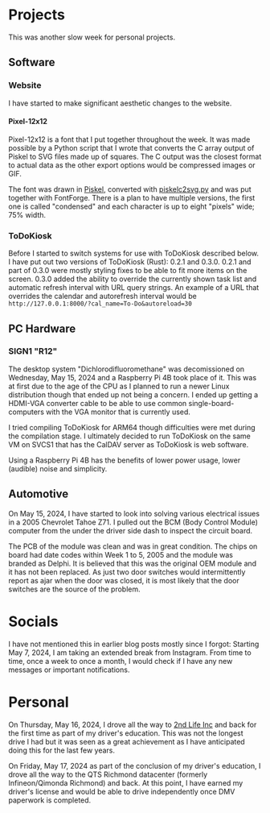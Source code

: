 

# Projects
This was another slow week for personal projects.

## Software

### Website
I have started to make significant aesthetic changes to the website.

#### Pixel-12x12
Pixel-12x12 is a font that I put together throughout the week. It was made possible by a Python script that I wrote that converts the C array output of Piskel to SVG files made up of squares. The C output was the closest format to actual data as the other export options would be compressed images or GIF.

The font was drawn in [Piskel](https://www.piskelapp.com), converted with [piskelc2svg.py](https://github.com/ctcl-bregis/script-dump/blob/main/converters/piskelc2svg.py) and was put together with FontForge. There is a plan to have multiple versions, the first one is called "condensed" and each character is up to eight "pixels" wide; 75% width.

### ToDoKiosk
Before I started to switch systems for use with ToDoKiosk described below. I have put out two versions of ToDoKiosk (Rust): 0.2.1 and 0.3.0. 0.2.1 and part of 0.3.0 were mostly styling fixes to be able to fit more items on the screen. 0.3.0 added the ability to override the currently shown task list and automatic refresh interval with URL query strings. An example of a URL that overrides the calendar and autorefresh interval would be `http://127.0.0.1:8000/?cal_name=To-Do&autoreload=30`

## PC Hardware

### SIGN1 "R12"
The desktop system "Dichlorodifluoromethane" was decomissioned on Wednesday, May 15, 2024 and a Raspberry Pi 4B took place of it. This was at first due to the age of the CPU as I planned to run a newer Linux distribution though that ended up not being a concern. I ended up getting a HDMI-VGA converter cable to be able to use common single-board-computers with the VGA monitor that is currently used.

I tried compiling ToDoKiosk for ARM64 though difficulties were met during the compilation stage. I ultimately decided to run ToDoKiosk on the same VM on SVCS1 that has the CalDAV server as ToDoKiosk is web software.

Using a Raspberry Pi 4B has the benefits of lower power usage, lower (audible) noise and simplicity.

## Automotive
On May 15, 2024, I have started to look into solving various electrical issues in a 2005 Chevrolet Tahoe Z71. I pulled out the BCM (Body Control Module) computer from the under the driver side dash to inspect the circuit board. 

The PCB of the module was clean and was in great condition. The chips on board had date codes within Week 1 to 5, 2005 and the module was branded as Delphi. It is believed that this was the original OEM module and it has not been replaced. As just two door switches would intermittently report as ajar when the door was closed, it is most likely that the door switches are the source of the problem.

# Socials
I have not mentioned this in earlier blog posts mostly since I forgot: Starting May 7, 2024, I am taking an extended break from Instagram. From time to time, once a week to once a month, I would check if I have any new messages or important notifications.

# Personal
On Thursday, May 16, 2024, I drove all the way to [2nd Life Inc](https://www.2ndlifeinc.com/) and back for the first time as part of my driver's education. This was not the longest drive I had but it was seen as a great achievement as I have anticipated doing this for the last few years.

On Friday, May 17, 2024 as part of the conclusion of my driver's education, I drove all the way to the QTS Richmond datacenter (formerly Infineon/Qimonda Richmond) and back. At this point, I have earned my driver's license and would be able to drive independently once DMV paperwork is completed.

